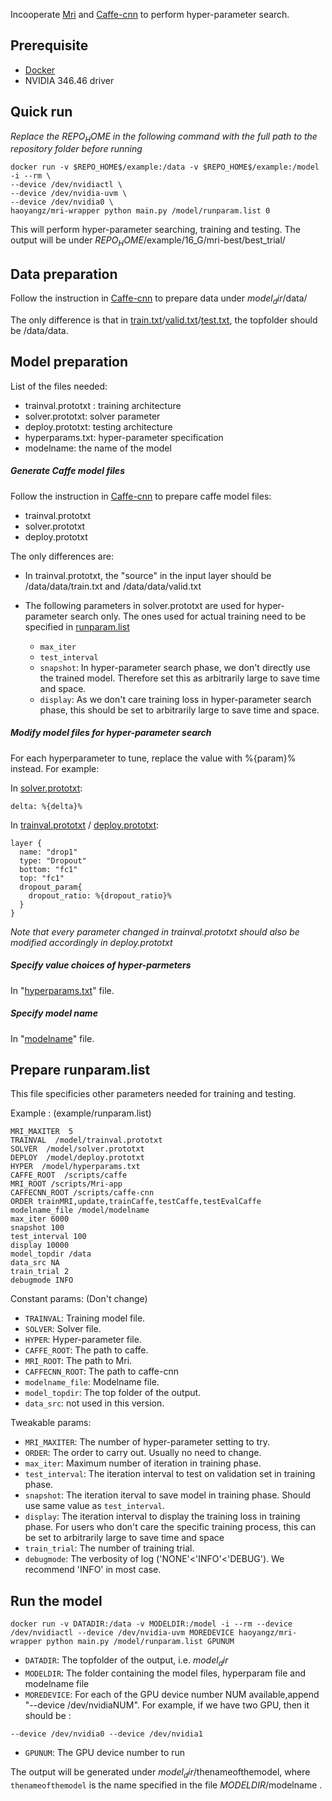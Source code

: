 Incooperate [Mri](http://mri.readthedocs.org/en/latest/index.html) and [Caffe-cnn](https://github.com/gifford-lab/caffe-cnn) to perform hyper-parameter search.

## Prerequisite
+ [Docker](https://www.docker.com/) 
+ NVIDIA 346.46 driver

## Quick run
_Replace the $REPO_HOME$ in the following command with the full path to the repository folder before running_

```
docker run -v $REPO_HOME$/example:/data -v $REPO_HOME$/example:/model -i --rm \
--device /dev/nvidiactl \
--device /dev/nvidia-uvm \
--device /dev/nvidia0 \
haoyangz/mri-wrapper python main.py /model/runparam.list 0
```
This will perform hyper-parameter searching, training and testing. The output will be under $REPO_HOME$/example/16_G/mri-best/best_trial/


## Data preparation

Follow the instruction in [Caffe-cnn](https://github.com/gifford-lab/caffe-cnn) to prepare  data under $model_dir$/data/

The only difference is that in [train.txt](https://github.com/gifford-lab/mri-wrapper/tree/master/example/data/train.txt)/[valid.txt](https://github.com/gifford-lab/mri-wrapper/tree/master/example/data/valid.txt)/[test.txt](https://github.com/gifford-lab/mri-wrapper/tree/master/example/data/test.txt), the topfolder should be /data/data.




## Model preparation

List of the files needed:

+ trainval.prototxt : training architecture
+ solver.prototxt: solver parameter
+ deploy.prototxt: testing architecture
+ hyperparams.txt: hyper-parameter specification
+ modelname: the name of the model

##### Generate Caffe model files
Follow the instruction in [Caffe-cnn](https://github.com/gifford-lab/caffe-cnn) to prepare caffe model files:

+ trainval.prototxt
+ solver.prototxt
+ deploy.prototxt

The only differences are:

+ In trainval.prototxt, the "source" in the input layer should be /data/data/train.txt and /data/data/valid.txt
+ The following parameters in solver.prototxt are used for hyper-parameter search only. The ones used for actual training need to be specified in [runparam.list](https://github.com/gifford-lab/mri-wrapper/blob/master/example/runparam.prototxt)
	
	+ `max_iter` 
	+ `test_interval`
	+ `snapshot`: In hyper-parameter search phase, we don't directly use the trained model. Therefore set this as arbitrarily large to save time and space.
	+ `display`: As we don't care training loss in hyper-parameter search phase, this should be set to arbitrarily large to save time and space.

##### Modify model files for hyper-parameter search

For each hyperparameter to tune, replace the value with %{param}% instead. For example:

In [solver.prototxt](https://github.com/gifford-lab/mri-wrapper/blob/master/example/solver.prototxt):

```
delta: %{delta}%
```

In [trainval.prototxt](https://github.com/gifford-lab/mri-wrapper/blob/master/example/trainval.prototxt) / [deploy.prototxt](https://github.com/gifford-lab/mri-wrapper/blob/master/example/deploy.prototxt): 

```
layer {
  name: "drop1"
  type: "Dropout"
  bottom: "fc1"
  top: "fc1"
  dropout_param{
    dropout_ratio: %{dropout_ratio}%
  }
}
```
_Note that every parameter changed in trainval.prototxt should also be modified accordingly in deploy.prototxt_

##### Specify value choices of hyper-parmeters

In "[hyperparams.txt](https://github.com/gifford-lab/mri-wrapper/blob/master/example/hyperparams.txt)" file. 

##### Specify model name
In "[modelname](https://github.com/gifford-lab/mri-wrapper/blob/master/example/modelname)" file.

## Prepare runparam.list
This file specificies other parameters needed for training and testing.

Example : (example/runparam.list)

```
MRI_MAXITER  5
TRAINVAL  /model/trainval.prototxt
SOLVER  /model/solver.prototxt
DEPLOY  /model/deploy.prototxt
HYPER  /model/hyperparams.txt
CAFFE_ROOT  /scripts/caffe
MRI_ROOT /scripts/Mri-app
CAFFECNN_ROOT /scripts/caffe-cnn
ORDER trainMRI,update,trainCaffe,testCaffe,testEvalCaffe
modelname_file /model/modelname
max_iter 6000
snapshot 100
test_interval 100
display 10000
model_topdir /data
data_src NA
train_trial 2
debugmode INFO
```

Constant params: (Don't change)

+ `TRAINVAL`: Training model file.
+ `SOLVER`: Solver file. 
+ `HYPER`: Hyper-parameter file.
+ `CAFFE_ROOT`: The path to caffe. 
+ `MRI_ROOT`: The path to Mri.
+ `CAFFECNN_ROOT`: The path to caffe-cnn
+ `modelname_file`: Modelname file.
+ `model_topdir`: The top folder of the output. 
+ `data_src`: not used in this version.

Tweakable params:

+ `MRI_MAXITER`: The number of hyper-parameter setting to try.
+ `ORDER`: The order to carry out. Usually no need to change.
+ `max_iter`: Maximum number of iteration in training phase.
+ `test_interval`: The iteration interval to test on validation set in training phase.
+ `snapshot`: The iteration iterval to save model in training phase. Should use same value as `test_interval`.
+ `display`: The iteration interval to display the training loss in training phase. For users who don't care the specific training process, this can be set to arbitrarily large to save time and space
+ `train_trial`: The number of training trial.
+ `debugmode`: The verbosity of log ('NONE'<'INFO'<'DEBUG'). We recommend 'INFO' in most case.


## Run the model

```
docker run -v DATADIR:/data -v MODELDIR:/model -i --rm --device /dev/nvidiactl --device /dev/nvidia-uvm MOREDEVICE haoyangz/mri-wrapper python main.py /model/runparam.list GPUNUM
```

+ `DATADIR`: The topfolder of the output, i.e. $model_dir$
+ `MODELDIR`: The folder containing the model files, hyperparam file and modelname file
+ `MOREDEVICE`: For each of the GPU device number NUM available,append "--device /dev/nvidiaNUM". For example, if we have two GPU, then it  should be :

```
--device /dev/nvidia0 --device /dev/nvidia1
```
+ `GPUNUM`: The GPU device number to run

The output will be generated under $model_dir$/thenameofthemodel, where `thenameofthemodel` is the name specified in the file $MODELDIR$/modelname .
